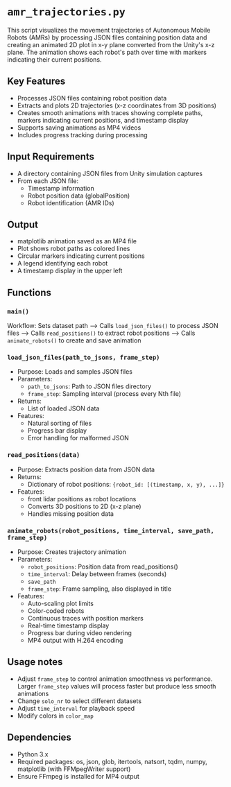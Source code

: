 # `amr_trajectories.py`
This script visualizes the movement trajectories of Autonomous Mobile Robots (AMRs) by processing JSON files containing position data and creating an animated 2D plot in x-y plane converted from the Unity's x-z plane. The animation shows each robot's path over time with markers indicating their current positions.

## Key Features
* Processes JSON files containing robot position data
* Extracts and plots 2D trajectories (x-z coordinates from 3D positions)
* Creates smooth animations with traces showing complete paths, markers indicating current positions, and timestamp display
* Supports saving animations as MP4 videos
* Includes progress tracking during processing

## Input Requirements
- A directory containing JSON files from Unity simulation captures
- From each JSON file:
  - Timestamp information
  - Robot position data (globalPosition)
  - Robot identification (AMR IDs)

## Output
- matplotlib animation saved as an MP4 file
- Plot shows robot paths as colored lines
- Circular markers indicating current positions
- A legend identifying each robot
- A timestamp display in the upper left

## Functions
### `main()`

Workflow: Sets dataset path --> Calls `load_json_files()` to process JSON files --> Calls `read_positions()` to extract robot positions --> Calls `animate_robots()` to create and save animation

### `load_json_files(path_to_jsons, frame_step)`
- Purpose: Loads and samples JSON files
- Parameters:
  - `path_to_jsons`: Path to JSON files directory
  - `frame_step`: Sampling interval (process every Nth file)
- Returns:
  - List of loaded JSON data
- Features:
  - Natural sorting of files
  - Progress bar display
  - Error handling for malformed JSON

### `read_positions(data)`
- Purpose: Extracts position data from JSON data
- Returns:
  - Dictionary of robot positions: `{robot_id: [(timestamp, x, y), ...]}`
-  Features:
    - front lidar positions as robot locations
    - Converts 3D positions to 2D (x-z plane)
    - Handles missing position data

### `animate_robots(robot_positions, time_interval, save_path, frame_step)`
- Purpose: Creates trajectory animation
- Parameters:
  - `robot_positions`: Position data from read_positions()
  - `time_interval`: Delay between frames (seconds)
  - `save_path`
  - `frame_step`: Frame sampling, also displayed in title
- Features:
  - Auto-scaling plot limits
  - Color-coded robots
  - Continuous traces with position markers
  - Real-time timestamp display
  - Progress bar during video rendering
  - MP4 output with H.264 encoding

## Usage notes
- Adjust `frame_step` to control animation smoothness vs performance. Larger `frame_step` values will process faster but produce less smooth animations
- Change `solo_nr` to select different datasets
- Adjust `time_interval` for playback speed
- Modify colors in `color_map`

## Dependencies
- Python 3.x
- Required packages: os, json, glob, itertools, natsort, tqdm, numpy, matplotlib (with FFMpegWriter support)
- Ensure FFmpeg is installed for MP4 output
